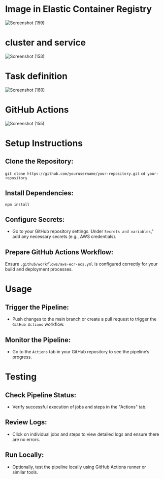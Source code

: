 # Image  in Elastic Container Registry
![Screenshot (159)](https://github.com/user-attachments/assets/b68e8e7a-bf0d-4800-a27a-2d1c5da65a0e) 
<br>
# cluster and service

![Screenshot (153)](https://github.com/user-attachments/assets/9ea7e770-217b-48a4-b740-00a26f0e322d)

# Task definition

![Screenshot (160)](https://github.com/user-attachments/assets/b11ad43c-f764-437d-a016-48cace3772ad)

# GitHub Actions

![Screenshot (155)](https://github.com/user-attachments/assets/0bbaec0b-b3fd-4bf2-80f2-f21af3365959)
# Setup Instructions
## Clone the Repository:
`git clone https://github.com/yourusername/your-repository.git`
`cd your-repository`
## Install Dependencies:
`npm install`

## Configure Secrets: <br>
- Go to your GitHub repository settings.
Under `Secrets and variables`," add any necessary secrets (e.g., AWS credentials).

## Prepare GitHub Actions Workflow: <br>

Ensure `.github/workflows/aws-ecr-ecs.yml` is configured correctly for your build and deployment processes.

# Usage
## Trigger the Pipeline:

- Push changes to the main branch or create a pull request to trigger the `GitHub Actions` workflow.
## Monitor the Pipeline:

- Go to the `Actions` tab in your GitHub repository to see the pipeline’s progress.

# Testing
## Check Pipeline Status:

- Verify successful execution of jobs and steps in the "Actions" tab.
## Review Logs:

- Click on individual jobs and steps to view detailed logs and ensure there are no errors.
## Run Locally:

- Optionally, test the pipeline locally using GitHub Actions runner or similar tools.
